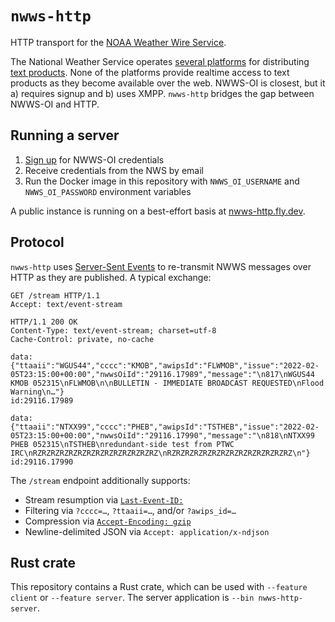 # `nwws-http`

HTTP transport for the [NOAA Weather Wire Service](https://www.weather.gov/nwws/).

The National Weather Service operates [several platforms](https://www.weather.gov/nwws/dissemination) for distributing
[text products](https://forecast.weather.gov/product_types.php?site=NWS). None of the platforms provide realtime access
to text products as they become available over the web. NWWS-OI is closest, but it a) requires signup and b) uses XMPP.
`nwws-http` bridges the gap between NWWS-OI and HTTP.

## Running a server

1. [Sign up](https://www.weather.gov/nwws/nwws_oi_request) for NWWS-OI credentials
2. Receive credentials from the NWS by email
3. Run the Docker image in this repository with `NWWS_OI_USERNAME` and `NWWS_OI_PASSWORD` environment variables

A public instance is running on a best-effort basis at [nwws-http.fly.dev](https://nwws-http.fly.dev).

## Protocol

`nwws-http` uses [Server-Sent Events](https://en.wikipedia.org/wiki/Server-sent_events) to re-transmit NWWS messages
over HTTP as they are published. A typical exchange:

```http
GET /stream HTTP/1.1
Accept: text/event-stream
```

```
HTTP/1.1 200 OK
Content-Type: text/event-stream; charset=utf-8
Cache-Control: private, no-cache

data:{"ttaaii":"WGUS44","cccc":"KMOB","awipsId":"FLWMOB","issue":"2022-02-05T23:15:00+00:00","nwwsOiId":"29116.17989","message":"\n817\nWGUS44 KMOB 052315\nFLWMOB\n\nBULLETIN - IMMEDIATE BROADCAST REQUESTED\nFlood Warning\n…"}
id:29116.17989

data:{"ttaaii":"NTXX99","cccc":"PHEB","awipsId":"TSTHEB","issue":"2022-02-05T23:15:00+00:00","nwwsOiId":"29116.17990","message":"\n818\nNTXX99 PHEB 052315\nTSTHEB\nredundant-side test from PTWC IRC\nRZRZRZRZRZRZRZRZRZRZRZRZRZRZ\nRZRZRZRZRZRZRZRZRZRZRZRZRZRZ\n"}
id:29116.17990

```

The `/stream` endpoint additionally supports:

* Stream resumption via [`Last-Event-ID:`](https://html.spec.whatwg.org/multipage/server-sent-events.html#the-last-event-id-header)
* Filtering via `?cccc=…`, `?ttaaii=…`, and/or `?awips_id=…`
* Compression via [`Accept-Encoding: gzip`](https://developer.mozilla.org/en-US/docs/Web/HTTP/Headers/Accept-Encoding)
* Newline-delimited JSON via `Accept: application/x-ndjson`

## Rust crate

This repository contains a Rust crate, which can be used with `--feature client` or `--feature server`. The server
application is `--bin nwws-http-server`.
